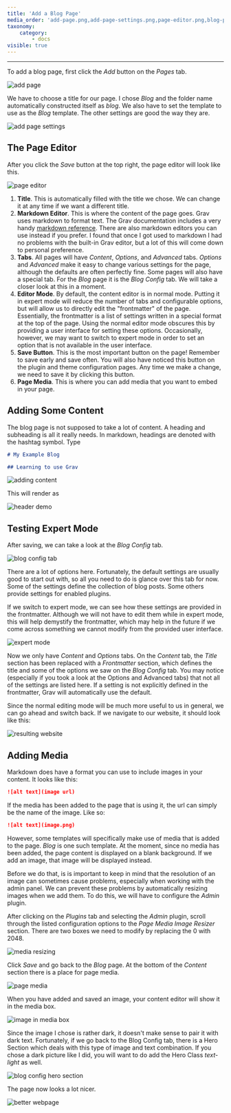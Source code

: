 ```yaml
---
title: 'Add a Blog Page'
media_order: 'add-page.png,add-page-settings.png,page-editor.png,blog-page-content.png,header-demo.png,blog-config.png,expert-mode.png,result-blog.png,media-resizing.png,page-media.png,hero-image-settings.png,after-adding-media.png'
taxonomy:
    category:
        - docs
visible: true
---
```


---

To add a blog page, first click the _Add_ button on the _Pages_ tab.

![add page](add-page.png)

We have to choose a title for our page. I chose _Blog_ and the folder name automatically constructed itself as _blog_. We also have to set the template to use as the _Blog_ template. The other settings are good the way they are.

![add page settings](add-page-settings.png)

## The Page Editor

After you click the _Save_ button at the top right, the page editor will look like this.

![page editor](page-editor.png)

1. **Title**. This is automatically filled with the title we chose. We can change it at any time if we want a different title.
2. **Markdown Editor**. This is where the content of the page goes. Grav uses markdown to format text. The Grav documentation includes a very handy [markdown reference](https://learn.getgrav.org/16/content/markdown). There are also markdown editors you can use instead if you prefer. I found that once I got used to markdown I had no problems with the built-in Grav editor, but a lot of this will come down to personal preference.
3. **Tabs**. All pages will have _Content_, _Options_, and _Advanced_ tabs. _Options_ and _Advanced_ make it easy to change various settings for the page, although the defaults are often perfectly fine. Some pages will also have a special tab. For the _Blog_ page it is the _Blog Config_ tab. We will take a closer look at this in a moment.
4. **Editor Mode**. By default, the content editor is in normal mode. Putting it in expert mode will reduce the number of tabs and configurable options, but will allow us to directly edit the "frontmatter" of the page. Essentially, the frontmatter is a list of settings written in a special format at the top of the page. Using the normal editor mode obscures this by providing a user interface for setting these options. Occasionally, however, we may want to switch to expert mode in order to set an option that is not available in the user interface.
5. **Save Button**. This is the most important button on the page! Remember to save early and save often. You will also have noticed this button on the plugin and theme configuration pages. Any time we make a change, we need to save it by clicking this button.
6. **Page Media**. This is where you can add media that you want to embed in your page.

## Adding Some Content

The blog page is not supposed to take a lot of content. A heading and subheading is all it really needs. In markdown, headings are denoted with the hashtag symbol. Type

```md
# My Example Blog

## Learning to use Grav
```

![adding content](blog-page-content.png)

This will render as

![header demo](header-demo.png)

## Testing Expert Mode

After saving, we can take a look at the _Blog Config_ tab.

![blog config tab](blog-config.png)

There are a lot of options here. Fortunately, the default settings are usually good to start out with, so all you need to do is glance over this tab for now. Some of the settings define the collection of blog posts. Some others provide settings for enabled plugins.

If we switch to expert mode, we can see how these settings are provided in the frontmatter. Although we will not have to edit them while in expert mode, this will help demystify the frontmatter, which may help in the future if we come across something we cannot modify from the provided user interface.

![expert mode](expert-mode.png)

Now we only have _Content_ and _Options_ tabs. On the _Content_ tab, the _Title_ section has been replaced with a _Frontmatter_ section, which defines the title and some of the options we saw on the _Blog Config_ tab. You may notice (especially if you took a look at the Options and Advanced tabs) that not all of the settings are listed here. If a setting is not explicitly defined in the frontmatter, Grav will automatically use the default.

Since the normal editing mode will be much more useful to us in general, we can go ahead and switch back. If we navigate to our website, it should look like this:

![resulting website](result-blog.png)

## Adding Media

Markdown does have a format you can use to include images in your content. It looks like this:

```md
![alt text](image url)
```

If the media has been added to the page that is using it, the url can simply be the name of the image. Like so:

```md
![alt text](image.png)
```

However, some templates will specifically make use of media that is added to the page. _Blog_ is one such template. At the moment, since no media has been added, the page content is displayed on a blank background. If we add an image, that image will be displayed instead.

Before we do that, is is important to keep in mind that the resolution of an image can sometimes cause problems, especially when working with the admin panel. We can prevent these problems by automatically resizing images when we add them. To do this, we will have to configure the _Admin_ plugin.

After clicking on the _Plugins_ tab and selecting the _Admin_ plugin, scroll through the listed configuration options to the _Page Media Image Resizer_ section. There are two boxes we need to modify by replacing the 0 with 2048.

![media resizing](media-resizing.png)

Click _Save_ and go back to the _Blog_ page. At the bottom of the _Content_ section there is a place for page media.

![page media](page-media.png)

<!--The images I use for this tutorial can be found here: TODO - link
Credit: W. Acker
Link to specific image used here?-->

When you have added and saved an image, your content editor will show it in the media box.

![image in media box](added-media.png)

Since the image I chose is rather dark, it doesn't make sense to pair it with dark text. Fortunately, if we go back to the Blog Config tab, there is a Hero Section which deals with this type of image and text combination. If you chose a dark picture like I did, you will want to do add the Hero Class _text-light_ as well.

![blog config hero section](hero-image-settings.png)

The page now looks a lot nicer.

![better webpage](after-adding-media.png)
